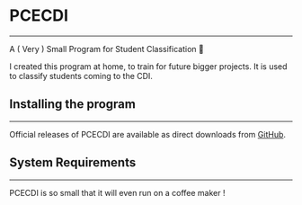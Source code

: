 # PCECDI
---
A ( Very ) Small Program for Student Classification 🤣 

I created this program at home, to train for future bigger projects. It is used to classify students coming to the CDI.

## Installing the program
---

Official releases of PCECDI are available as direct downloads from [GitHub](https://github.com/TheGordonFreeman42/PCECDI/releases/latest).

## System Requirements
---

PCECDI is so small that it will even run on a coffee maker !